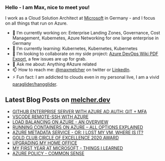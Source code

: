 ### Hello - I am Max, nice to meet you!

I work as a Cloud Solution Architect at [Microsoft](https://microsoft.com) in Germany - and I focus on all things that run on Azure.

- 🔭 I’m currently working on: Enterprise Landing Zones, Governance, Cost Management, Kubernetes, Azure Networking for one large enterprise in Germany
- 🌱 I’m currently learning: Kubernetes, Kubernetes, Kubernetes
- 👯 I’m looking to collaborate on my side project: [Azure DevOps Wiki PDF Export](https://github.com/MaxMelcher/AzureDevOps.WikiPDFExport), a few issues are up for grab.
- 💬 Ask me about: Anything #Azure related
- 📫 How to reach me: [@maxmelcher](https://twitter.com/maxmelcher) on twitter or [LinkedIn](https://www.linkedin.com/in/maxmelcher/).
- ⚡ Fun fact: I am addicted to clouds even in my personal live, I am a vivid [paraglider/hangglider](https://melcher.dev/2015/10/off-topic-paragliding-performance-training-in-oludeniz-turkey-mount-babadag/).

## Latest Blog Posts on [melcher.dev](https://melcher.dev)
- [GITHUB ENTERPRISE SERVER WITH AZURE AD AUTH: GIT + MFA](https://melcher.dev/2021/05/github-enterprise-server-with-azure-ad-auth-git-mfa/)
- [VSCODE REMOTE-SSH WITH AZURE](https://melcher.dev/2020/10/vscode-remote-ssh-with-azure/)
- [LOAD BALANCING ON AZURE - AN OVERVIEW](https://melcher.dev/2020/10/load-balancing-on-azure-an-overview/)
- [RUNNING CONTAINERS ON AZURE – ALL OPTIONS EXPLAINED](https://melcher.dev/2020/10/running-containers-on-azure-all-options-explained/)
- [AZURE METADATA SERVICE - OR: I LOST MY VM, WHERE IS IT?](https://melcher.dev/2020/07/azure-metadata-service-or-i-lost-my-vm-where-is-it/)
- [GOLD CLUB CIRCLE OF EXCELLENCE 2020 AWARD](https://melcher.dev/2020/07/gold-club-circle-of-excellence-2020-award/)
- [UPGRADING MY HOME OFFICE](https://melcher.dev/2020/06/upgrading-my-home-office/)
- [MY FIRST YEAR AT MICROSOFT - THINGS I LEARNED](https://melcher.dev/2019/11/my-first-year-at-microsoft-things-i-learned/)
- [AZURE POLICY - COMMON SENSE](https://melcher.dev/2019/08/azure-policy-common-sense/)
